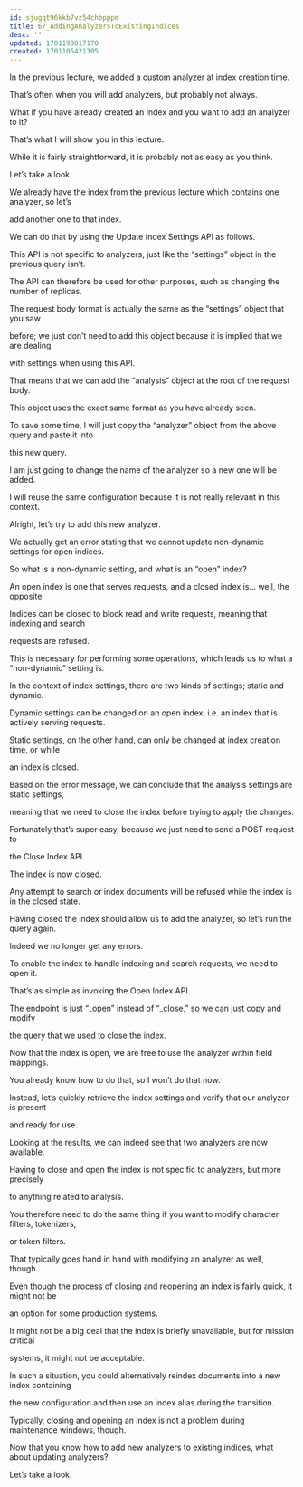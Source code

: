 ```yaml
---
id: sjugqt96kkb7vz54chbpppm
title: 67_AddingAnalyzersToExistingIndices
desc: ''
updated: 1701193817170
created: 1701105421305
---
```


In the previous lecture, we added a custom analyzer at index creation time.

That’s often when you will add analyzers, but probably not always.

What if you have already created an index and you want to add an analyzer to it?

That’s what I will show you in this lecture.

While it is fairly straightforward, it is probably not as easy as you think.

Let’s take a look.

We already have the index from the previous lecture which contains one analyzer, so let’s

add another one to that index.

We can do that by using the Update Index Settings API as follows.

This API is not specific to analyzers, just like the “settings” object in the previous query isn’t.

The API can therefore be used for other purposes, such as changing the number of replicas.

The request body format is actually the same as the “settings” object that you saw

before; we just don’t need to add this object because it is implied that we are dealing

with settings when using this API.

That means that we can add the “analysis” object at the root of the request body.

This object uses the exact same format as you have already seen.

To save some time, I will just copy the “analyzer” object from the above query and paste it into

this new query.

I am just going to change the name of the analyzer so a new one will be added.

I will reuse the same configuration because it is not really relevant in this context.

Alright, let’s try to add this new analyzer.

We actually get an error stating that we cannot update non-dynamic settings for open indices.

So what is a non-dynamic setting, and what is an “open” index?

An open index is one that serves requests, and a closed index is… well, the opposite.

Indices can be closed to block read and write requests, meaning that indexing and search

requests are refused.

This is necessary for performing some operations, which leads us to what a “non-dynamic” setting is.

In the context of index settings, there are two kinds of settings; static and dynamic.

Dynamic settings can be changed on an open index, i.e. an index that is actively serving requests.

Static settings, on the other hand, can only be changed at index creation time, or while

an index is closed.

Based on the error message, we can conclude that the analysis settings are static settings,

meaning that we need to close the index before trying to apply the changes.

Fortunately that’s super easy, because we just need to send a POST request to

the Close Index API.

The index is now closed.

Any attempt to search or index documents will be refused while the index is in the closed state.

Having closed the index should allow us to add the analyzer, so let’s run the query again.

Indeed we no longer get any errors.

To enable the index to handle indexing and search requests, we need to open it.

That’s as simple as invoking the Open Index API.

The endpoint is just “_open” instead of “_close,” so we can just copy and modify

the query that we used to close the index.

Now that the index is open, we are free to use the analyzer within field mappings.

You already know how to do that, so I won’t do that now.

Instead, let’s quickly retrieve the index settings and verify that our analyzer is present

and ready for use.

Looking at the results, we can indeed see that two analyzers are now available.

Having to close and open the index is not specific to analyzers, but more precisely

to anything related to analysis.

You therefore need to do the same thing if you want to modify character filters, tokenizers,

or token filters.

That typically goes hand in hand with modifying an analyzer as well, though.

Even though the process of closing and reopening an index is fairly quick, it might not be

an option for some production systems.

It might not be a big deal that the index is briefly unavailable, but for mission critical

systems, it might not be acceptable.

In such a situation, you could alternatively reindex documents into a new index containing

the new configuration and then use an index alias during the transition.

Typically, closing and opening an index is not a problem during maintenance windows, though.

Now that you know how to add new analyzers to existing indices, what about updating analyzers?

Let’s take a look.
